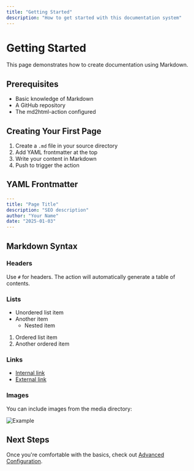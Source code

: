 ```yaml
---
title: "Getting Started"
description: "How to get started with this documentation system"
---
```


# Getting Started

This page demonstrates how to create documentation using Markdown.

## Prerequisites

- Basic knowledge of Markdown
- A GitHub repository
- The md2html-action configured

## Creating Your First Page

1. Create a `.md` file in your source directory
2. Add YAML frontmatter at the top
3. Write your content in Markdown
4. Push to trigger the action

## YAML Frontmatter

```yaml
---
title: "Page Title"
description: "SEO description"
author: "Your Name"
date: "2025-01-03"
---
```

## Markdown Syntax

### Headers

Use `#` for headers. The action will automatically generate a table of contents.

### Lists

- Unordered list item
- Another item
  - Nested item

1. Ordered list item  
2. Another ordered item

### Links

- [Internal link](index.md)
- [External link](https://github.com)

### Images

You can include images from the media directory:

![Example](media/example.png)

## Next Steps

Once you're comfortable with the basics, check out [Advanced Configuration](advanced/configuration.md).
